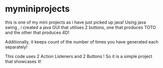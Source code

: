 # myminiprojects

this is one of my mini projects as i have just picked up java! Using java swing , i created a java GUI that utilises 2 buttons, one that produces TOTO and the other that produces 4D! 

Additionally, it keeps count of the number of times you have generated each separately! 

This code uses 2 Action Listeners and 2 Buttons ! So it is a simple project that showcases it! 

